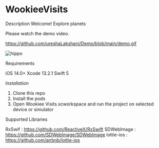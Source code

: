 # WookieeVisits

Description
Welcome! 
Explore planets

Please watch the demo video.

https://github.com/ureshaLakshani/Demo/blob/main/demo.gif

![hippo](https://media3.giphy.com/media/aUovxH8Vf9qDu/giphy.gif)


Requirements

iOS 14.0+
Xcode 13.2.1
Swift 5

*Installation*

1. Clone this repo
2. Install the pods
3. Open Wookiee Visits.xcworkspace and run the project on selected device or simulator

Supported Libraries

RxSwif : https://github.com/ReactiveX/RxSwift
SDWebImage : https://github.com/SDWebImage/SDWebImage
lottie-ios : https://github.com/airbnb/lottie-ios
